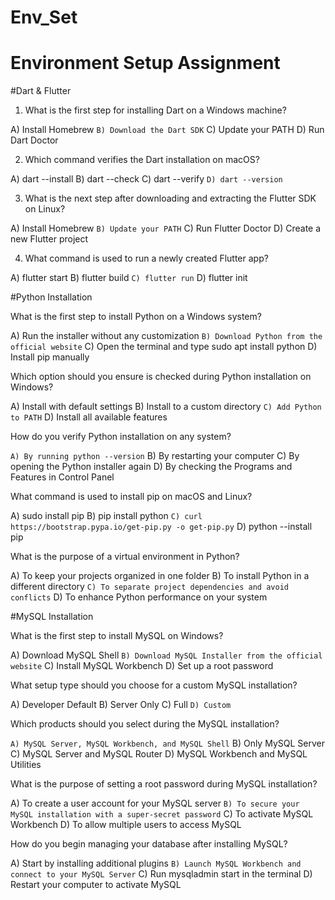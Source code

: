 # Env_Set

# Environment Setup Assignment

#Dart & Flutter



1. What is the first step for installing Dart on a Windows machine?

A) Install Homebrew
`B) Download the Dart SDK`
C) Update your PATH
D) Run Dart Doctor


2. Which command verifies the Dart installation on macOS?

A) dart --install
B) dart --check
C) dart --verify
`D) dart --version`


3. What is the next step after downloading and extracting the Flutter SDK on Linux?

A) Install Homebrew
`B) Update your PATH`
C) Run Flutter Doctor
D) Create a new Flutter project


4. What command is used to run a newly created Flutter app?

A) flutter start
B) flutter build
`C) flutter run`
D) flutter init


#Python Installation

What is the first step to install Python on a Windows system?

A) Run the installer without any customization
`B) Download Python from the official website`
C) Open the terminal and type sudo apt install python
D) Install pip manually

Which option should you ensure is checked during Python installation on Windows?

A) Install with default settings
B) Install to a custom directory
`C) Add Python to PATH`
D) Install all available features

How do you verify Python installation on any system?

`A) By running python --version`
B) By restarting your computer
C) By opening the Python installer again
D) By checking the Programs and Features in Control Panel

What command is used to install pip on macOS and Linux?

A) sudo install pip
B) pip install python
`C) curl https://bootstrap.pypa.io/get-pip.py -o get-pip.py`
D) python --install pip

What is the purpose of a virtual environment in Python?

A) To keep your projects organized in one folder
B) To install Python in a different directory
`C) To separate project dependencies and avoid conflicts`
D) To enhance Python performance on your system

#MySQL Installation

What is the first step to install MySQL on Windows?

A) Download MySQL Shell
`B) Download MySQL Installer from the official website`
C) Install MySQL Workbench
D) Set up a root password

What setup type should you choose for a custom MySQL installation?

A) Developer Default
B) Server Only
C) Full
`D) Custom`

Which products should you select during the MySQL installation?

`A) MySQL Server, MySQL Workbench, and MySQL Shell`
B) Only MySQL Server
C) MySQL Server and MySQL Router
D) MySQL Workbench and MySQL Utilities

What is the purpose of setting a root password during MySQL installation?

A) To create a user account for your MySQL server
`B) To secure your MySQL installation with a super-secret password`
C) To activate MySQL Workbench
D) To allow multiple users to access MySQL

How do you begin managing your database after installing MySQL?

A) Start by installing additional plugins
`B) Launch MySQL Workbench and connect to your MySQL Server`
C) Run mysqladmin start in the terminal
D) Restart your computer to activate MySQL
